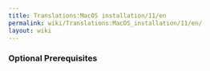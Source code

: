 ```yaml
---
title: Translations:MacOS installation/11/en
permalink: wiki/Translations:MacOS_installation/11/en/
layout: wiki
---
```


### Optional Prerequisites
